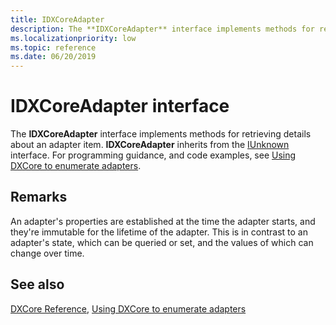 ```yaml
---
title: IDXCoreAdapter
description: The **IDXCoreAdapter** interface implements methods for retrieving details about an adapter item.
ms.localizationpriority: low
ms.topic: reference
ms.date: 06/20/2019
---
```


# IDXCoreAdapter interface

The **IDXCoreAdapter** interface implements methods for retrieving details about an adapter item. **IDXCoreAdapter** inherits from the [IUnknown](/windows/win32/api/unknwn/nn-unknwn-iunknown) interface. For programming guidance, and code examples, see [Using DXCore to enumerate adapters](../dxcore-enum-adapters.md).

## Remarks

An adapter's properties are established at the time the adapter starts, and they're immutable for the lifetime of the adapter. This is in contrast to an adapter's state, which can be queried or set, and the values of which can change over time.

## See also

[DXCore Reference](../dxcore-reference.md), [Using DXCore to enumerate adapters](../dxcore-enum-adapters.md)